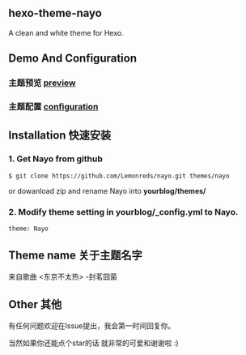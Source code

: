 ## hexo-theme-nayo

A clean and white theme for Hexo. 

## Demo And Configuration

### 主题预览 [preview](http://lemonreds.github.io)

### 主题配置 [configuration](http://synch.site/2018/01/01/Hexo-theme-Nayo/)

## Installation 快速安装

### 1. Get Nayo from github 
```
$ git clone https://github.com/Lemonreds/nayo.git themes/nayo
```

or dowanload zip and rename Nayo into **yourblog/themes/**  
### 2. Modify theme setting in yourblog/_config.yml to Nayo. 

```
theme: Nayo
```


## Theme name 关于主题名字

来自歌曲 <东京不太热> -封茗囧菌

## Other 其他

有任何问题欢迎在Issue提出，我会第一时间回复你。

当然如果你还能点个star的话 就非常的可爱和谢谢啦 :)